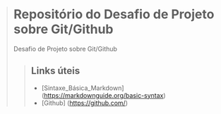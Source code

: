 > # Repositório do Desafio de Projeto sobre Git/Github
> Desafio de Projeto sobre Git/Github
> 
>> ## Links úteis
>> - [Sintaxe_Básica_Markdown] (https://markdownguide.org/basic-syntax)
>> - [Github] (https://github.com/)
